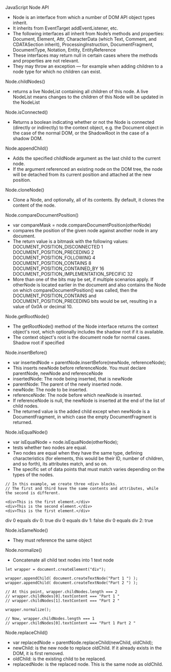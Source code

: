 JavaScript Node API
- Node is an interface from which a number of DOM API object types inherit.
- It inherits from EventTarget addEventListener, etc.
- The following interfaces all inherit from Node’s methods and properties: Document, Element, Attr, CharacterData (which Text, Comment, and CDATASection inherit), ProcessingInstruction, DocumentFragment, DocumentType, Notation, Entity, EntityReference
- These interfaces may return null in certain cases where the methods and properties are not relevant. 
- They may throw an exception — for example when adding children to a node type for which no children can exist.

Node.childNodes()
- returns a live NodeList containing all children of this node. A live NodeList means changes to the children of this Node will be updated in the NodeList

Node.isConnected()
- Returns a boolean indicating whether or not the Node is connected (directly or indirectly) to the context object, e.g. the Document object in the case of the normal DOM, or the ShadowRoot in the case of a shadow DOM.

Node.appendChild()
- Adds the specified childNode argument as the last child to the current node.
- If the argument referenced an existing node on the DOM tree, the node will be detached from its current position and attached at the new position.

Node.cloneNode()
- Clone a Node, and optionally, all of its contents. By default, it clones the content of the node.

Node.compareDocumentPosition()
- var compareMask = node.compareDocumentPosition(otherNode)
- compares the position of the given node against another node in any document.
- The return value is a bitmask with the following values:
DOCUMENT_POSITION_DISCONNECTED	1
DOCUMENT_POSITION_PRECEDING	2
DOCUMENT_POSITION_FOLLOWING	4
DOCUMENT_POSITION_CONTAINS	8
DOCUMENT_POSITION_CONTAINED_BY	16
DOCUMENT_POSITION_IMPLEMENTATION_SPECIFIC	32
- More than one of the bits may be set, if multiple scenarios apply. If otherNode is located earlier in the document and also contains the Node on which compareDocumentPosition() was called, then the DOCUMENT_POSITION_CONTAINS and DOCUMENT_POSITION_PRECEDING bits would be set, resulting in a value of 0x0A or decimal 10.

Node.getRootNode()
- The getRootNode() method of the Node interface returns the context object's root, which optionally includes the shadow root if it is available.
- The context object's root is the document node for normal cases. Shadow root if specified

Node.insertBefore()
- var insertedNode = parentNode.insertBefore(newNode, referenceNode);
- This inserts newNode before referenceNode. You must declare parentNode, newNode and referenceNode
- insertedNode: The node being inserted, that is newNode
- parentNode: The parent of the newly inserted node.
- newNode: The node to be inserted.
- referenceNode: The node before which newNode is inserted.
- If referenceNode is null, the newNode is inserted at the end of the list of child nodes.
- The returned value is the added child except when newNode is a DocumentFragment, in which case the empty DocumentFragment is returned.

Node.isEqualNode()
- var isEqualNode = node.isEqualNode(otherNode);
- tests whether two nodes are equal. 
- Two nodes are equal when they have the same type, defining characteristics (for elements, this would be their ID, number of children, and so forth), its attributes match, and so on. 
- The specific set of data points that must match varies depending on the types of the nodes.
```
// In this example, we create three <div> blocks. 
// The first and third have the same contents and attributes, while the second is different.

<div>This is the first element.</div>
<div>This is the second element.</div>
<div>This is the first element.</div>
```
div 0 equals div 0: true
div 0 equals div 1: false
div 0 equals div 2: true

Node.isSameNode()
- They must reference the same object

Node.normalize()
- Concatenate all child text nodes into 1 text node
```
let wrapper = document.createElement("div");

wrapper.appendChild( document.createTextNode("Part 1 ") );
wrapper.appendChild( document.createTextNode("Part 2 ") );

// At this point, wrapper.childNodes.length === 2
// wrapper.childNodes[0].textContent === "Part 1 "
// wrapper.childNodes[1].textContent === "Part 2 "

wrapper.normalize();

// Now, wrapper.childNodes.length === 1
// wrapper.childNodes[0].textContent === "Part 1 Part 2 "
```

Node.replaceChild()
- var replacedNode = parentNode.replaceChild(newChild, oldChild);
- newChild: is the new node to replace oldChild. If it already exists in the DOM, it is first removed.
- oldChild: is the existing child to be replaced.
- replacedNode: is the replaced node. This is the same node as oldChild.

